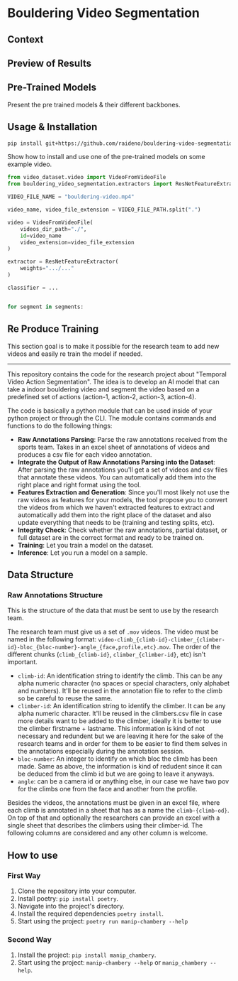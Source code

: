 # Bouldering Video Segmentation

## Context

## Preview of Results

## Pre-Trained Models

Present the pre trained models & their different backbones.

## Usage & Installation

```bash
pip install git+https://github.com/raideno/bouldering-video-segmentation.git
```

Show how to install and use one of the pre-trained models on some example video.

```python
from video_dataset.video import VideoFromVideoFile
from bouldering_video_segmentation.extractors import ResNetFeatureExtractor

VIDEO_FILE_NAME = "bouldering-video.mp4"

video_name, video_file_extension = VIDEO_FILE_PATH.split(".")

video = VideoFromVideoFile(
    videos_dir_path="./",
    id=video_name
    video_extension=video_file_extension
)

extractor = ResNetFeatureExtractor(
    weights=".../..."
)

classifier = ...


for segment in segments:

```

## Re Produce Training

This section goal is to make it possible for the research team to add new videos and easily re train the model if needed.

---

This repository contains the code for the research project about "Temporal Video Action Segmentation". The idea is to develop an AI model that can take a indoor bouldering video and segment the video based on a predefined set of actions (action-1, action-2, action-3, action-4).

The code is basically a python module that can be used inside of your python project or through the CLI. The module contains commands and functions to do the following things:

- **Raw Annotations Parsing**: Parse the raw annotations received from the sports team. Takes in an excel sheet of annotations of videos and produces a csv file for each video annotation.
- **Integrate the Output of Raw Annotations Parsing into the Dataset**: After parsing the raw annotations you'll get a set of videos and csv files that annotate these videos. You can automatically add them into the right place and right format using the tool.
- **Features Extraction and Generation**: Since you'll most likely not use the raw videos as features for your models, the tool propose you to convert the videos from which we haven't extracted features to extract and automatically add them into the right place of the dataset and also update everything that needs to be (training and testing splits, etc).
- **Integrity Check**: Check whether the raw annotations, partial dataset, or full dataset are in the correct format and ready to be trained on.
- **Training**: Let you train a model on the dataset.
- **Inference**: Let you run a model on a sample.

## Data Structure

### Raw Annotations Structure

This is the structure of the data that must be sent to use by the research team.

The research team must give us a set of `.mov` videos. The video must be named in the following format: `video-climb_{climb-id}-climber_{climber-id}-bloc_{bloc-number}-angle_{face,profile,etc}.mov`. The order of the different chunks (`climb_{climb-id}`, `climber_{climber-id}`, etc) isn't important.

- `climb-id`: An identification string to identify the climb. This can be any alpha numeric character (no spaces or special characters, only alphabet and numbers). It'll be reused in the annotation file to refer to the climb so be careful to reuse the same.
- `climber-id`: An identification string to identify the climber. It can be any alpha numeric character. It'll be reused in the climbers.csv file in case more details want to be added to the climber, ideally it is better to use the climber firstname + lastname. This information is kind of not necessary and redundent but we are leaving it here for the sake of the research teams and in order for them to be easier to find them selves in the annotations especially during the annotation session.
- `bloc-number`: An integer to identify on which bloc the climb has been made. Same as above, the information is kind of redudent since it can be deduced from the climb id but we are going to leave it anyways.
- `angle`: can be a camera id or anything else, in our case we have two pov for the climbs one from the face and another from the profile.

Besides the videos, the annotations must be given in an excel file, where each climb is annotated in a sheet that has as a name the `climb-{climb-od}`.
On top of that and optionally the researchers can provide an excel with a single sheet that describes the climbers using their climber-id. The following columns are considered and any other column is welcome.

## How to use

### First Way

1. Clone the repository into your computer.
2. Install poetry: `pip install poetry`.
3. Navigate into the project's directory.
4. Install the required dependencies `poetry install`.
5. Start using the project: `poetry run manip-chambery --help`

### Second Way

1. Install the project: `pip install manip_chambery`.
2. Start using the project: `manip-chambery --help` or `manip_chambery --help`.
